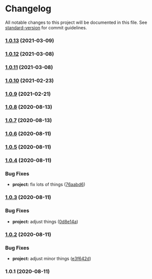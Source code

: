 # Changelog

All notable changes to this project will be documented in this file. See [standard-version](https://github.com/conventional-changelog/standard-version) for commit guidelines.

### [1.0.13](https://github.com/olavoparno/react-use-hotjar/compare/v1.0.12...v1.0.13) (2021-03-09)

### [1.0.12](https://github.com/olavoparno/react-use-hotjar/compare/v1.0.11...v1.0.12) (2021-03-08)

### [1.0.11](https://github.com/olavoparno/react-use-hotjar/compare/v1.0.10...v1.0.11) (2021-03-08)

### [1.0.10](https://github.com/olavoparno/react-use-hotjar/compare/v1.0.9...v1.0.10) (2021-02-23)

### [1.0.9](https://github.com/olavoparno/react-use-hotjar/compare/v1.0.8...v1.0.9) (2021-02-21)

### [1.0.8](https://github.com/olavoparno/react-use-hotjar/compare/v1.0.7...v1.0.8) (2020-08-13)

### [1.0.7](https://github.com/olavoparno/react-use-hotjar/compare/v1.0.6...v1.0.7) (2020-08-13)

### [1.0.6](https://github.com/olavoparno/react-use-hotjar/compare/v1.0.5...v1.0.6) (2020-08-11)

### [1.0.5](https://github.com/olavoparno/react-use-hotjar/compare/v1.0.4...v1.0.5) (2020-08-11)

### [1.0.4](https://github.com/olavoparno/react-use-hotjar/compare/v1.0.3...v1.0.4) (2020-08-11)


### Bug Fixes

* **project:** fix lots of things ([76aabd6](https://github.com/olavoparno/react-use-hotjar/commit/76aabd67e9b51b8a75cf4f3925a455de1271bddc))

### [1.0.3](https://github.com/olavoparno/react-use-hotjar/compare/v1.0.2...v1.0.3) (2020-08-11)


### Bug Fixes

* **project:** adjust things ([0d8e14a](https://github.com/olavoparno/react-use-hotjar/commit/0d8e14a537a40681877cd0c6aefe6e95232c85d2))

### [1.0.2](https://github.com/olavoparno/react-use-hotjar/compare/v1.0.1...v1.0.2) (2020-08-11)


### Bug Fixes

* **project:** adjust minor things ([e3f642d](https://github.com/olavoparno/react-use-hotjar/commit/e3f642d5176e0346b2592c3e7a7aeadfe18348e6))

### 1.0.1 (2020-08-11)
